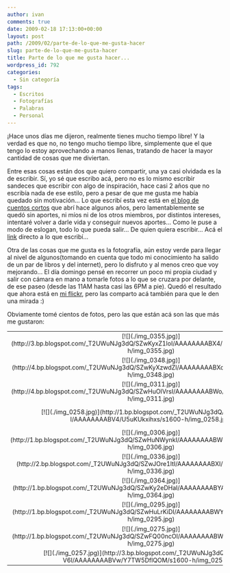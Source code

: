 ```yaml
---
author: ivan
comments: true
date: 2009-02-18 17:13:00+00:00
layout: post
path: /2009/02/parte-de-lo-que-me-gusta-hacer
slug: parte-de-lo-que-me-gusta-hacer
title: Parte de lo que me gusta hacer...
wordpress_id: 792
categories:
  - Sin categoría
tags:
  - Escritos
  - Fotografías
  - Palabras
  - Personal
---
```


¡Hace unos días me dijeron, realmente tienes mucho tiempo libre! Y la verdad es que no, no tengo mucho tiempo libre, simplemente que el que tengo lo estoy aprovechando a manos llenas, tratando de hacer la mayor cantidad de cosas que me diviertan.

Entre esas cosas están dos que quiero compartir, una ya casi olvidada es la de escribir. Sí, yo sé que escribo acá, pero no es lo mismo escribir sandeces que escribir con algo de inspiración, hace casi 2 años que no escribía nada de ese estilo, pero a pesar de que me gusta me había quedado sin motivación... Lo que escribí esta vez está en [el blog de cuentos cortos](http://minicuentos.blogspot.com/) que abrí hace algunos años, pero lamentablemente se quedó sin aportes, ni míos ni de los otros miembros, por distintos intereses, intentaré volver a darle vida y conseguir nuevos aportes... Como le puse a modo de eslogan, todo lo que pueda salir... De quien quiera escribir... Acá el [link](http://minicuentos.blogspot.com/2009/02/eres-tu.html) directo a lo que escribí...

Otra de las cosas que me gusta es la fotografía, aún estoy verde para llegar al nivel de algunos(tomando en cuenta que todo mi conocimiento ha salido de un par de libros y del internet), pero lo disfruto y al menos creo que voy mejorando... El día domingo pensé en recorrer un poco mi propia ciudad y salir con cámara en mano a tomarle fotos a lo que se cruzara por delante, de ese paseo (desde las 11AM hasta casi las 6PM a pie). Quedó el resultado que ahora está en [mi flickr](http://www.flickr.com/photos/ivangabriel/), pero las comparto acá también para que le den una mirada :)

Obviamente tomé cientos de fotos, pero las que están acá son las que más me gustaron:

<table width="100%" style="text-align: center; vertical-align: middle;" >
<tbody >
<tr >

<td >
[![](./img_0355.jpg)](http://3.bp.blogspot.com/_T2UWuNJg3dQ/SZwKyxZ1loI/AAAAAAAABX4/KwUw08s816s/s1600-h/img_0355.jpg)

</td>

<td >
[![](./img_0349.jpg)](http://1.bp.blogspot.com/_T2UWuNJg3dQ/SZwKyjKkdDI/AAAAAAAABXw/0RaePqy2CTI/s1600-h/img_0349.jpg)

</td>
</tr>
<tr >

<td >
[![](./img_0348.jpg)](http://4.bp.blogspot.com/_T2UWuNJg3dQ/SZwKyXzwdZI/AAAAAAAABXo/IQLPCa_fMT0/s1600-h/img_0348.jpg)

</td>

<td >
[![](./img_0345.jpg)](http://1.bp.blogspot.com/_T2UWuNJg3dQ/SZwJO7KXTEI/AAAAAAAABXg/Prng2Ymluf8/s1600-h/img_0345.jpg)

</td>
</tr>
<tr >

<td >
[![](./img_0311.jpg)](http://4.bp.blogspot.com/_T2UWuNJg3dQ/SZwHuOIVrsI/AAAAAAAABWo/i3M9orKJEwM/s1600-h/img_0311.jpg)

</td>

<td >
[![](./img_0315.jpg)](http://2.bp.blogspot.com/_T2UWuNJg3dQ/SZwHucFWv0I/AAAAAAAABWw/WyC5yjk9nbQ/s1600-h/img_0315.jpg)

</td>
</tr>
<tr >

<td >
[![](./img_0258.jpg)](http://1.bp.blogspot.com/_T2UWuNJg3dQ/SZwFQoeIp-I/AAAAAAAABV4/U5uKUkxihxs/s1600-h/img_0258.jpg)

</td>

<td >
[![](./img_0342.jpg)](http://3.bp.blogspot.com/_T2UWuNJg3dQ/SZwJOzalr9I/AAAAAAAABXY/McBLpxz0jiI/s1600-h/img_0342.jpg)

</td>
</tr>
<tr >

<td >
[![](./img_0306.jpg)](http://1.bp.blogspot.com/_T2UWuNJg3dQ/SZwHuNWynkI/AAAAAAAABWg/YsLSIHgvZK8/s1600-h/img_0306.jpg)

</td>

<td >
[![](./img_0338.jpg)](http://2.bp.blogspot.com/_T2UWuNJg3dQ/SZwJO5os0OI/AAAAAAAABXQ/5yx-3Nr83LI/s1600-h/img_0338.jpg)

</td>
</tr>
<tr >

<td >
[![](./img_0336.jpg)](http://2.bp.blogspot.com/_T2UWuNJg3dQ/SZwJOre1ltI/AAAAAAAABXI/3IUJYMYajvo/s1600-h/img_0336.jpg)

</td>

<td >
[![](./img_0331.jpg)](http://4.bp.blogspot.com/_T2UWuNJg3dQ/SZwJObdcMlI/AAAAAAAABXA/jKD6ZI3XedY/s1600-h/img_0331.jpg)

</td>
</tr>
<tr >

<td >
[![](./img_0364.jpg)](http://1.bp.blogspot.com/_T2UWuNJg3dQ/SZwKy2eDHaI/AAAAAAAABYA/IKomBqrY9RI/s1600-h/img_0364.jpg)

</td>

<td >
[![](./img_0320.jpg)](http://1.bp.blogspot.com/_T2UWuNJg3dQ/SZwHuVHNQHI/AAAAAAAABW4/bL-w-Gkfvwk/s1600-h/img_0320.jpg)

</td>
</tr>
<tr >

<td >
[![](./img_0295.jpg)](http://1.bp.blogspot.com/_T2UWuNJg3dQ/SZwHuLrKiDI/AAAAAAAABWY/OhaCfOhqlP4/s1600-h/img_0295.jpg)

</td>

<td >
[![](./img_0293-Modificada.jpg)](http://2.bp.blogspot.com/_T2UWuNJg3dQ/SZwFRAbX4hI/AAAAAAAABWQ/wW2sfUc8MCQ/s1600-h/img_0293+%28Modificada%29.jpg)

</td>
</tr>
<tr >

<td >
[![](./img_0275.jpg)](http://1.bp.blogspot.com/_T2UWuNJg3dQ/SZwFQ00ncOI/AAAAAAAABWI/DfxdgFaSndk/s1600-h/img_0275.jpg)

</td>

<td >
[![](./img_0264.jpg)](http://3.bp.blogspot.com/_T2UWuNJg3dQ/SZwFQ38VoVI/AAAAAAAABWA/7XN6R94ojHc/s1600-h/img_0264.jpg)

</td>
</tr>
<tr >

<td >
[![](./img_0257.jpg)](http://3.bp.blogspot.com/_T2UWuNJg3dQ/SZwFQhH-V6I/AAAAAAAABVw/Y7TW5DflQOM/s1600-h/img_0257.jpg)

</td>

<td >

</td>
</tr>

</tbody></table>
